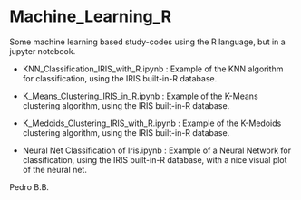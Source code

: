 # Machine_Learning_R
Some machine learning based study-codes using the R language, but in a jupyter notebook.

- KNN_Classification_IRIS_with_R.ipynb 	: Example of the KNN algorithm for classification, using the IRIS built-in-R database.
	
  
- K_Means_Clustering_IRIS_in_R.ipynb 	: Example of the K-Means clustering algorithm, using the IRIS built-in-R database.
	
  
- K_Medoids_Clustering_IRIS_with_R.ipynb 	: Example of the K-Medoids clustering algorithm, using the IRIS built-in-R database.
	
  
- Neural Net Classification of Iris.ipynb : Example of a Neural Network for classification, using the IRIS built-in-R database, with a nice visual plot of the neural net.


Pedro B.B.
  

